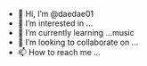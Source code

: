- 👋 Hi, I’m @daedae01
- 👀 I’m interested in ...
- 🌱 I’m currently learning ...music
- 💞️ I’m looking to collaborate on ...
- 📫 How to reach me ...

<!---
daedae01/daedae01 is a ✨ special ✨ repository because its `README.md` (this file) appears on your GitHub profile.
You can click the Preview link to take a look at your changes.
--->
